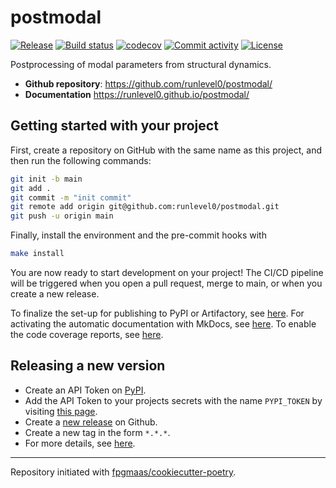 # postmodal

[![Release](https://img.shields.io/github/v/release/runlevel0/postmodal)](https://img.shields.io/github/v/release/runlevel0/postmodal)
[![Build status](https://img.shields.io/github/actions/workflow/status/runlevel0/postmodal/main.yml?branch=main)](https://github.com/runlevel0/postmodal/actions/workflows/main.yml?query=branch%3Amain)
[![codecov](https://codecov.io/gh/runlevel0/postmodal/branch/main/graph/badge.svg)](https://codecov.io/gh/runlevel0/postmodal)
[![Commit activity](https://img.shields.io/github/commit-activity/m/runlevel0/postmodal)](https://img.shields.io/github/commit-activity/m/runlevel0/postmodal)
[![License](https://img.shields.io/github/license/runlevel0/postmodal)](https://img.shields.io/github/license/runlevel0/postmodal)

Postprocessing of modal parameters from structural dynamics.

- **Github repository**: <https://github.com/runlevel0/postmodal/>
- **Documentation** <https://runlevel0.github.io/postmodal/>

## Getting started with your project

First, create a repository on GitHub with the same name as this project, and then run the following commands:

```bash
git init -b main
git add .
git commit -m "init commit"
git remote add origin git@github.com:runlevel0/postmodal.git
git push -u origin main
```

Finally, install the environment and the pre-commit hooks with

```bash
make install
```

You are now ready to start development on your project!
The CI/CD pipeline will be triggered when you open a pull request, merge to main, or when you create a new release.

To finalize the set-up for publishing to PyPI or Artifactory, see [here](https://fpgmaas.github.io/cookiecutter-poetry/features/publishing/#set-up-for-pypi).
For activating the automatic documentation with MkDocs, see [here](https://fpgmaas.github.io/cookiecutter-poetry/features/mkdocs/#enabling-the-documentation-on-github).
To enable the code coverage reports, see [here](https://fpgmaas.github.io/cookiecutter-poetry/features/codecov/).

## Releasing a new version

- Create an API Token on [PyPI](https://pypi.org/).
- Add the API Token to your projects secrets with the name `PYPI_TOKEN` by visiting [this page](https://github.com/runlevel0/postmodal/settings/secrets/actions/new).
- Create a [new release](https://github.com/runlevel0/postmodal/releases/new) on Github.
- Create a new tag in the form `*.*.*`.
- For more details, see [here](https://fpgmaas.github.io/cookiecutter-poetry/features/cicd/#how-to-trigger-a-release).

---

Repository initiated with [fpgmaas/cookiecutter-poetry](https://github.com/fpgmaas/cookiecutter-poetry).
